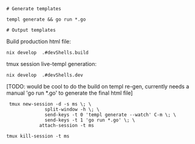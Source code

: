 ```
# Generate templates

templ generate && go run *.go

# Output templates

```

Build production html file:
```
nix develop  .#devShells.build
```

tmux session live-templ generation:
```
nix develop  .#devShells.dev
```
[TODO: would be cool to do the build on templ re-gen, currently needs a manual 'go run *.go' to generate the final html file]


```
 tmux new-session -d -s ms \; \
              split-window -h \; \
              send-keys -t 0 'templ generate --watch' C-m \; \
              send-keys -t 1 'go run *.go' \; \
            attach-session -t ms

tmux kill-session -t ms
```
